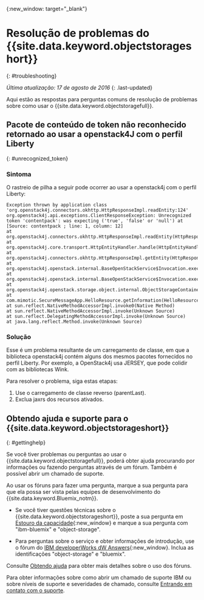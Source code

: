 {:new_window: target="_blank"}

# Resolução de problemas do {{site.data.keyword.objectstorageshort}}
{: #troubleshooting}

*Última atualização: 17 de agosto de 2016*
{: .last-updated}

Aqui estão as respostas para perguntas comuns de resolução de problemas sobre como usar o {{site.data.keyword.objectstoragefull}}.

## Pacote de conteúdo de token não reconhecido retornado ao usar a openstack4J com o perfil Liberty
{: #unrecognized_token}

### Sintoma

O rastreio de pilha a seguir pode ocorrer ao usar a openstack4j com o perfil Liberty:

    Exception thrown by application class 'org.openstack4j.connectors.okhttp.HttpResponseImpl.readEntity:124'
    org.openstack4j.api.exceptions.ClientResponseException: Unrecognized token 'contentpack': was expecting ('true', 'false' or 'null') at [Source: contentpack ; line: 1, column: 12]
    at org.openstack4j.connectors.okhttp.HttpResponseImpl.readEntity(HttpResponseImpl.java:124)
    at org.openstack4j.core.transport.HttpEntityHandler.handle(HttpEntityHandler.java:56)
    at org.openstack4j.connectors.okhttp.HttpResponseImpl.getEntity(HttpResponseImpl.java:68)
    at org.openstack4j.openstack.internal.BaseOpenStackService$Invocation.execute(BaseOpenStackService.java:169)
    at org.openstack4j.openstack.internal.BaseOpenStackService$Invocation.execute(BaseOpenStackService.java:163)
    at org.openstack4j.openstack.storage.object.internal.ObjectStorageContainerServiceImpl.list(ObjectStorageContainerServiceImpl.java:41)
    at com.mimotic.SecureMessageApp.HelloResource.getInformation(HelloResource.java:47)
    at sun.reflect.NativeMethodAccessorImpl.invoke0(Native Method)
    at sun.reflect.NativeMethodAccessorImpl.invoke(Unknown Source)
    at sun.reflect.DelegatingMethodAccessorImpl.invoke(Unknown Source)
    at java.lang.reflect.Method.invoke(Unknown Source)

### Solução

Esse é um problema resultante de um carregamento de classe, em que a biblioteca openstack4j contém alguns dos mesmos pacotes fornecidos no perfil Liberty.  Por exemplo, a OpenStack4j usa JERSEY, que pode colidir com as bibliotecas Wink.

Para resolver o problema, siga estas etapas:

1. Use o carregamento de classe reverso (parentLast).
2. Exclua jaxrs dos recursos ativados.

## Obtendo ajuda e suporte para o {{site.data.keyword.objectstorageshort}}
{: #gettinghelp}

Se você tiver problemas ou perguntas ao usar o {{site.data.keyword.objectstoragefull}}, poderá obter ajuda procurando por informações ou fazendo perguntas através de um fórum. Também é possível abrir um chamado de suporte.

Ao usar os fóruns para fazer uma pergunta, marque a sua pergunta para que ela possa ser vista pelas equipes de desenvolvimento do {{site.data.keyword.Bluemix_notm}}. 

* Se você tiver questões técnicas sobre o {{site.data.keyword.objectstorageshort}}, poste a sua pergunta em
[Estouro
da capacidade](http://stackoverflow.com/search?q=object-storage+ibm-bluemix){:new_window} e marque a sua pergunta com "ibm-bluemix" e "object-storage".
<!--Insert the appropriate dW Answers tag for your service for <service_keyword> in URL below:  -->
* Para perguntas sobre o serviço e obter informações de introdução, use o fórum do [IBM developerWorks dW Answers](https://developer.ibm.com/answers/topics/object-storage/?smartspace=bluemix){:new_window}. Inclua
as identificações "object-storage" e "bluemix".

Consulte [Obtendo ajuda](https://console.ng.bluemix.net/docs/support/index.html#getting-help) para obter mais detalhes sobre o uso dos fóruns. 

Para obter informações sobre como abrir um chamado de suporte IBM ou sobre níveis de suporte e severidades de chamado, consulte
[Entrando
em contato com o suporte](https://console.ng.bluemix.net/docs/support/index.html#contacting-support).
